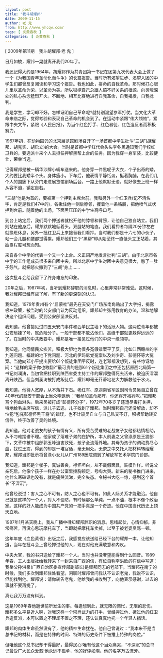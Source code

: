 ```yaml
---
layout: post
title: "我斗胡耀邦"
date: 2009-11-15
author: 老 鬼
from: http://www.yhcqw.com/
tags: [ 炎黄春秋 ]
categories: [ 炎黄春秋 ]
---
```



[ 2009年第11期　我斗胡耀邦·老 鬼 ]

日月如梭，耀邦一晃就离开我们20年了。


我还记得大约是1964年，胡耀邦作为共青团第一书记在团第九次代表大会上做了一个《为我国青年革命化而斗争》的长篇报告。当时所有渴望进步、渴望入团的中学生们都曾反复阅读和学习这个报告。我也如此，拼命的自我革命。那时候打心眼儿里以革命为荣，以革命为美。所以狠挖自己总跟人搞不好关系的根源，向灵魂深处的私心杂念猛烈开火。不断地、相互比赛地进行自我革命，自我揭发，自我批判。


我是学生，学习却不好。怎样证明自己革命呢?就特别渴望参军打仗。当文化大革命来临之际，觉得考验和表现自己革命的机会到了。在运动中紧跟“伟大领袖”，紧跟中央文革，紧跟《人民日报》，为当个红色打手、红色暴徒、红色造反者而积极努力。


1967年初，在动物园旁的北京展览馆剧场召开了一场首都中学生批斗“三胡”(胡耀邦、胡克实、胡启立)的大会。当时是首都中学红代会头头李冬民通知我们学校红卫兵的，要选派十来个人去担任押解黑帮上台的任务。因为我穿一身军装，比较健壮，荣幸当选。


记得耀邦是被一辆华沙牌小轿车送来的。他身穿一件黑呢子大衣，个子出奇的矮，大约要比我矮半个头。身体瘦小。下车后，他表情平静恬淡，挺着胸脯，在我们几个人的围簇下从旁门走进展览馆剧场后台。一路上他默默无语，就好像去上班一样从容不迫，镇定自若。


“三胡”他是为首的，要被第一个押到主席台前。我和另外一个红卫兵(记不清名字，肯定是我们47中的)，各揪住他一侧后脖领，攫着他一条胳膊，把他喷气式状押到台前。随着他的出场，下面黑压压的中学生高呼口号。


到台上站定后，我们两个押送者就松开他的脖领和臂膀，让他自己独自站立。我们则站在他身后。耀邦默默地低着头，双腿站的笔直。我们看押者每隔20分钟左右就换班休息，另外一批红卫兵上来接替我们看押。当时我们都是十六七的小伙子，站一会儿腿和腰都觉得累。耀邦他们三个“黑帮”却从始至终一直低头立正站着，其疲累程度可想而知。


来自各个中学的代表一个又一个上台。义正词严地发言批判“三胡”。由于北京市各中学的工作组成员很多来自团中央，所以北京中学生对团中央意见很大，憋了一肚子怨气，就把怒火撒到了“三胡”身上……

这次批斗会给我留下了终身难忘的印象。

20年之后，1987年初，当听到耀邦辞职的消息时，心里非常非常难受。这时候，我对耀邦已经有些了解，有了新的更深刻的认识。


我知道，1979年贵州有个“启蒙社”最先在天安门广场东南角贴出了大字报，揭露极左政策，被当时的公安部门认为反动组织。耀邦却主张用教育的办法，温和地解决这个组织问题，受到公安部坚决反对。


我知道，他曾接见过四五天安门事件和西单民主墙下的活跃人物。这两位青年都被公安局挂了号，属危险分子。一般干部都不敢沾他们，高级干部就更躲得远远的了。在当时的中共政要中，耀邦是唯一接见过他们的中央一级领导。


我知道，他同情民众疾苦，积极大胆地为很多冤假错案平了反。比如江西赣州的李九莲问题、福建的地下党问题、河北的伊玛尼党冤案以及刘少奇、彭德怀等大冤案。当他向邓小平提出要给61个叛徒集团平反时，连老邓都没想到，有些惊讶地问：“这样的案子你也敢翻?”最可贵的是那61个叛徒集团之中还包括原西北局第一书记刘澜涛，当初曾把挂职到陕西省委主持工作的耀邦整得死去活来，被迫灰溜溜离开陕西。但当刘澜涛被打成叛徒后，耀邦却毫无芥蒂地花大力解救他于水火。


我知道，他待人宽厚，从不落井下石。老红军、原湖南省军区副司令员吴自立曾在40年代的延安干部会上当众嘲讽他：“我参加革命那阵，你还穿开裆裤呢。”把耀邦骂个狗血淋头。后来吴被打成“彭德怀分子”，1972年70多岁了还遭尽毒打关押，特地给毛主席写信，派儿子去送。儿子找到了耀邦。当时耀邦自己还没解放，却不怕犯“包庇彭德怀黑干将”的错误，也不计较吴自立与自己私交不好，积极帮助转交信件，终于改善了吴的处境。


我知道，他对老战友的孩子有情有义，所有受苦受难的老战友子女他都热情相助，从不刁难摆谱不理。他家成了落难子弟的庇护所，本人前妻之父曾涤原是王震部下，文革中被中组部郭玉峰迫害致死，孩子全流落外地。其母为孩子的调动费尽心血，找过王震，得到的却是一堆官话，毫无用处。无奈之中又托人把材料转给耀邦，耀邦当即批示将曾涤小女儿从广州189医院调到了解放军艺术学院门诊部。


我知道，耀邦是个孝子，真诚善良，襟怀坦白，从不戴假面具，装模作样。听说父亲死后，他像个孩子一样在办公室里捶胸顿足，号啕大哭。新来的秘书推门进来，他什么寒碹话也没有，就是痛哭流涕，完全失态。令秘书大吃一惊，感到这个首长“不深沉”。


他曾经说过：害人之心不可有，防人之心也不可有。如此人际关系才能融洽。他自己就是这样的一个人，对人不设防，有时候那么单纯，一点不油，根本不像个政治家。这样的好人能成为中国共产党的一把手真是一个奇迹。他在中国当代历史上顶天立地。

1987年1月某天晚上，我从广播中得知耀邦辞职的消息。思绪起伏，心情抑郁，非常痛苦。再没心思玩摩托车了，当即就把摩托车卖掉，以至于被老婆臭骂一顿。

这年年底《血色黄昏》出版之后，我感觉应该送给已经下台的耀邦一本。让他知道，当年在批斗会上曾经押过他的人，现在对他充满敬意和内疚。


中央大官，我的书只送给了耀邦一个人。当时也并没奢望能得到什么回音。1989年春，工人出版社给我转来了一封来自广西的信，有位自称李洪欣的在信中写道：我岳父孙洪泉(广西自治区委宣传部副部长)是耀邦同志的老部下。当耀邦在南宁的时候，我们多次到耀邦住处看望。闲聊时耀邦曾问我认不认识老鬼，我说不认识，但能找到他。耀邦说：请你转告老鬼，他给我的书收到了，向他表示感谢，过去的事就不要再提了。

真让我万万没有料到。


这是1989年春他逝世前所发生的事。每逢想到此，就无限的惆怅，无限的悲伤。耀邦多么平易近人啊，对我这样一个崇尚武力的打手，曾经押过他、撅过他的红卫兵造反派，本可以置之不理却不置之不理，还认认真真地托一个年轻人捎话。

耀邦的肉体生命虽然没有了，他的精神生命犹在。他自己曾说过：“我本来不是当总书记的材料，而是在特殊的时间、特殊的历史条件下被推上特殊的岗位。”

但唯他这个总书记却干得最好，最得民心!唯有他这个当众痛哭，“不深沉”的总书记最受广大民众爱戴!他永远不孤单，他的好评如潮，他的名字万古流芳。


